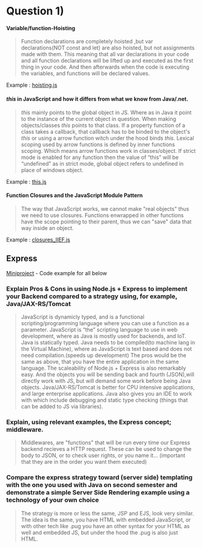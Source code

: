 # Question 1)
#### Variable/function-Hoisting
>Function declarations are completely hoisted ,but var declarations(NOT const and let) are also hoisted, but not assignments made with them. This meaning that all var declarations in your code and all function declarations will be lifted up and executed as the first thing in your code. And then afterwards when the code is executing the variables, and functions will be declared values.

Example : [hoisting.js](../hoisting.js)

#### *this* in JavaScript and how it differs from what we know from Java/.net.
>*this* mainly points to the global object in JS. Where as in Java it point to the instance of the current object in question. When making objects/classes *this* points to that class. If a property function of a class takes a callback, that callback has to be binded to the object's *this* or using a arrow function witch under the hood binds *this*. Lexical scoping used by arrow functions is defined by inner functions scoping. Which means arrow functions work in classes/object. If strict mode is enabled for any function then the value of “this” will be “undefined” as in strict mode, global object refers to undefined in place of windows object.

Example : [this.js](../this.js)

#### Function Closures and the JavaScript Module Pattern
>The way that JavaScript works, we cannot make "real objects" thus we need to use closures. Functions enwrapped in other functions have the scope pointing to their parent, thus we can "save" data that way inside an object.

Example : [closures_IIEF.js](../closures_IIEF.js)

## Express
[Miniproject](https://github.com/Stani2980/miniProjectJS) -  Code example for all below
### Explain Pros & Cons in using Node.js + Express to implement your Backend compared to a strategy using, for example, Java/JAX-RS/Tomcat
>JavaScript is dynamicly typed, and is a functional scripting/programming language where you can use a function as a parameter. JavaScript is “the” scripting language to use in web development, where as Java is mostly used for backends, and IoT. Java is statically typed.
>Java needs to be compiled(to machine lang in the Virtual Machine), where as JavaScript is text based and does not need compilation.(speeds up development)
> The pros would be the same as above, that you have the entire application in the same language. The scaleability of Node.js + Express is also remarkably easy. And the objects you will be sending back and fourth (JSON),will directly work with JS, but will demand some work before being Java objects. Java/JAX-RS/Tomcat is better for CPU intensive applications, and large enterprise applications. Java also gives you an IDE to work with which include debugging and static type checking (things that can be added to JS via libraries).

### Explain, using relevant examples, the Express concept; middleware.
> Middlewares, are "functions" that will be run every time our Express backend recieves a HTTP request. These can be used to change the body to JSON, or to check user rights, or you name it... (important that they are in the order you want them executed)


### Compare the express strategy toward (server side) templating with the one you used with Java on second semester and demonstrate a simple Server Side Rendering example using a technology of your own choice
>The strategy is more or less the same, JSP and EJS, look very similar. The idea is the same, you have HTML with embedded JavaScript, or with other tech like .pug you have an other syntax for your HTML as well and embedded JS, but under the hood the .pug is also just HTML.